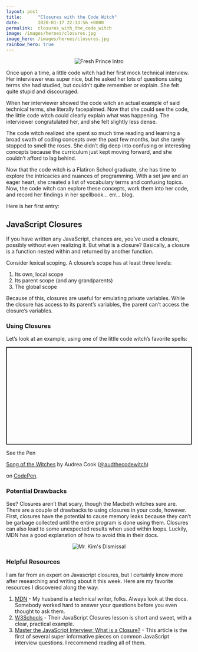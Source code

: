 ```yaml
---
layout: post
title:      "Closures with the Code Witch"
date:       2020-01-17 22:13:56 +0000
permalink:  closures_with_the_code_witch
image: /images/heroes/closures.jpg
image_hero: /images/heroes/closures.jpg
rainbow_hero: true
---
```



<center>
<img src='https://media.giphy.com/media/OPw0yKa8kVfsJdsXKH/giphy.gif' alt="Fresh Prince Intro"/>
</center>

Once upon a time, a little code witch had her first mock technical interview. Her interviewer was super nice, but he asked her lots of questions using terms she had studied, but couldn’t quite remember or explain. She felt quite stupid and discouraged.

When her interviewer showed the code witch an actual example of said technical terms, she literally facepalmed. Now that she could see the code, the little code witch could clearly explain what was happening. The interviewer congratulated her, and she felt slightly less dense.

The code witch realized she spent so much time reading and learning a broad swath of coding concepts over the past few months, but she rarely stopped to smell the roses. She didn’t dig deep into confusing or interesting concepts because the curriculum just kept moving forward, and she couldn’t afford to lag behind.

Now that the code witch is a Flatiron School graduate, she has time to explore the intricacies and nuances of programming. With a set jaw and an eager heart, she created a list of vocabulary terms and confusing topics. Now, the code witch can explore these concepts, work them into her code, and record her findings in her spellbook… err… blog.

Here is her first entry:

## JavaScript Closures

If you have written any JavaScript, chances are, you’ve used a closure, possibly without even realizing it. But what is a closure? Basically, a closure is a function nested within and returned by another function. 

Consider lexical scoping. A closure’s scope has at least three levels: 
1. Its own, local scope
2. Its parent scope (and any grandparents)
3. The global scope

Because of this, closures are useful for emulating private variables. While the closure has access to its parent’s variables, the parent can’t access the closure’s variables.


### Using Closures

Let’s look at an example, using one of the little code witch’s favorite spells:

<p class="codepen" data-height="265" data-theme-id="dark" data-default-tab="js,result" data-user="audthecodewitch" data-slug-hash="LYEgjYb" style="height: 265px; box-sizing: border-box; display: flex; align-items: center; justify-content: center; border: 2px solid; margin: 1em 0; padding: 1em;" data-pen-title="Song of the Witches">

  <span>See the Pen <a href="https://codepen.io/audthecodewitch/pen/LYEgjYb">

  Song of the Witches</a> by Audrea Cook (<a href="https://codepen.io/audthecodewitch">@audthecodewitch</a>)

  on <a href="https://codepen.io">CodePen</a>.</span>

</p>

<script async src="https://static.codepen.io/assets/embed/ei.js"></script>


### Potential Drawbacks

See? Closures aren’t that scary, though the Macbeth witches sure are. There are a couple of drawbacks to using closures in your code, however. First, closures have the potential to cause memory leaks because they can’t be garbage collected until the entire program is done using them. Closures can also lead to some unexpected results when used within loops. Luckily, MDN has a good explanation of how to avoid this in their docs.


<center>
<img src='https://media.giphy.com/media/TITNEEVy0Q8aXmAAdF/giphy.gif' alt="Mr. Kim's Dismissal"/>
</center>


### Helpful Resources

I am far from an expert on Javascript closures, but I certainly know more after researching and writing about it this week. Here are my favorite resources I discovered along the way:


1. [MDN](https://developer.mozilla.org/en-US/docs/Web/JavaScript/Closures) - My husband is a technical writer, folks. Always look at the docs. Somebody worked hard to answer your questions before you even thought to ask them.
2. [W3Schools](https://www.w3schools.com/js/js_function_closures.asp) - Their JavaScript Closures lesson is short and sweet, with a clear, practical example.
3. [Master the JavaScript Interview: What is a Closure?](https://medium.com/javascript-scene/master-the-javascript-interview-what-is-a-closure-b2f0d2152b36) - This article is the first of several super informative pieces on common JavaScript interview questions. I recommend reading all of them.

